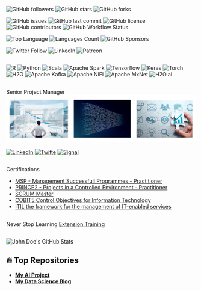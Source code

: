 ![GitHub followers](https://img.shields.io/github/followers/jlrdandrea?label=Follow&style=social)
![GitHub stars](https://img.shields.io/github/stars/jlrdandrea/jlrdandrea?style=social)
![GitHub forks](https://img.shields.io/github/forks/jlrdandrea/jlrdandrea?style=social)

![GitHub issues](https://img.shields.io/github/issues/jlrdandrea/jlrdandrea)
![GitHub last commit](https://img.shields.io/github/last-commit/jlrdandrea/jlrdandrea)
![GitHub license](https://img.shields.io/github/license/jlrdandrea/jlrdandrea)
![GitHub contributors](https://img.shields.io/github/contributors/jlrdandrea/jlrdandrea)
![GitHub Workflow Status](https://img.shields.io/github/actions/workflow/status/jlrdanrea/jlrdandrea/<workflow_file>.yml)

![Top Language](https://img.shields.io/github/languages/top/jlrdandrea/jlrdandrea)
![Languages Count](https://img.shields.io/github/languages/count/jlrdandrea/jlrdandrea)
![GitHub Sponsors](https://img.shields.io/github/sponsors/jlrdandrea)

![Twitter Follow](https://img.shields.io/twitter/follow/JoaoDAndrea80184?style=social)
![LinkedIn](https://img.shields.io/badge/LinkedIn-joaoluizdandrea-blue?style=social&logo=linkedin)
![Patreon](https://img.shields.io/badge/Patreon-donate-orange?logo=patreon)
##
![R](https://img.shields.io/badge/-R-black?style=flat-square&logo=R)
![Python](https://img.shields.io/badge/-Python-black?style=flat-square&logo=Python)
![Scala](https://img.shields.io/badge/-Scala-black?style=flat-square&logo=Scala)
![Apache Spark](https://img.shields.io/badge/-ApacheSpark-black?style=flat-square&logo=ApacheSpark)
![Tensorflow](https://img.shields.io/badge/-Tensorflow-black?style=flat-square&logo=Tensorflow)
![Keras](https://img.shields.io/badge/-Keras-black?style=flat-square&logo=keras)
![Torch](https://img.shields.io/badge/-Torch-black?style=flat-square&logo=PyTorch)
![H2O](https://img.shields.io/badge/-H2O-black?style=flat-square&logo=H2O.ai)
![Apache Kafka](https://img.shields.io/badge/-kafka-black?style=flat-square&logo=apachekafka)
![Apache NiFi](https://img.shields.io/badge/-Nifi-black?style=flat-square-red?&logo=Apache)
![Apache MxNet](https://img.shields.io/badge/-Nifi-black?style=flat-square-red?&logo=Apache)
![H2O.ai](https://img.shields.io/badge/H2O-yellow?style=flat-square-red?logo=h2o.ai)
##
Senior Project Manager
![](https://github.com/jlrdandrea/jlrdandrea/blob/main/Simple%20Professional%20LinkedIn%20Banner.png)

[![LinkedIn](https://img.shields.io/badge/LinkedIn-blue?logo=linkedin&style=for-the-badge)](https://www.linkedin.com/in/joqoluizdandrea)
[![Twitte](https://img.shields.io/badge/Twitter-1DA1F2?logo=x&style=for-the-badge)](https://x.com/johndoe)
[![Signal](https://img.shields.io/badge/Signal-1DA1F2?logo=signal&style=for-the-badge)](https://signal.com/johndoe)

##
Certifications
* [MSP - Management Successfull Programmes - Practitioner](https://www.axelos.com/certifications/propath/prince2-project-management)
* [PRINCE2 - Projects in a Controlled Environment - Practitioner](https://www.axelos.com/certifications/propath/prince2-project-management)
* [SCRUM Master](https://www.scrum.org/resources/what-is-a-scrum-master)
* [COBIT5 Control Objectives for Information Technology](https://www.isaca.org/resources/cobit)
* [ITIL the framework for the management of IT-enabled services](https://www.axelos.com/certifications/itil-service-management)

##
Never Stop Learning
[Extension Training](https://jlrdandrea.github.io/Training/TrainingDAndrea2022.html)

## 
![John Doe's GitHub Stats](https://github-readme-stats.vercel.app/api?username=jlrdandrea&show_icons=true&theme=radical)

## 🔥 Top Repositories
- [**My AI Project**](https://github.com/johnDoe/ai-project)
- [**My Data Science Blog**](https://github.com/johnDoe/data-science-blog)


</div>






